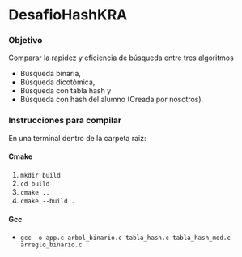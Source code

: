 # DesafioHashKRA

### Objetivo

Comparar la rapidez y eficiencia de búsqueda entre tres algoritmos
- Búsqueda binaria, 
- Búsqueda dicotómica,
- Búsqueda con tabla hash y 
- Búsqueda con hash del alumno (Creada por nosotros).

### Instrucciones para compilar

En una terminal dentro de la carpeta raiz:
#### Cmake



1. ```mkdir build```
2. ```cd build```
3. ```cmake ..```
4. ```cmake --build .```

#### Gcc
- ```gcc -o app.c arbol_binario.c tabla_hash.c tabla_hash_mod.c arreglo_binario.c```
